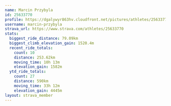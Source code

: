 ```yaml
---
name: Marcin Przybyla
id: 25633770
profile: https://dgalywyr863hv.cloudfront.net/pictures/athletes/25633770/12947173/2/large.jpg
username: marcin-przybyla
strava_url: https://www.strava.com/athletes/25633770
stats:
  biggest_ride_distance: 79.09km
  biggest_climb_elevation_gain: 1520.4m
  recent_ride_totals:
    count: 10
    distance: 253.62km
    moving_time: 10h 13m
    elevation_gain: 1582m
  ytd_ride_totals:
    count: 27
    distance: 590km
    moving_time: 33h 12m
    elevation_gain: 4445m
layout: strava_member
--- 
```

